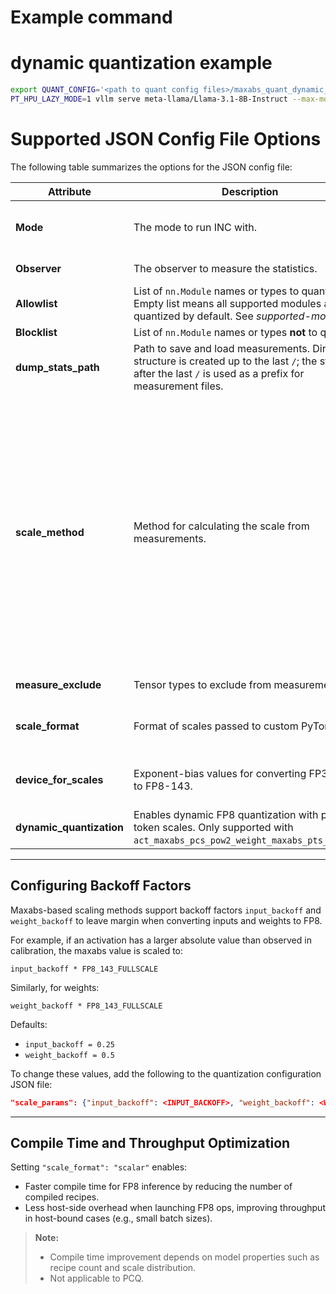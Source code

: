 # Example command
# dynamic quantization example
```bash
export QUANT_CONFIG='<path to quant config files>/maxabs_quant_dynamic_quantization.json'
PT_HPU_LAZY_MODE=1 vllm serve meta-llama/Llama-3.1-8B-Instruct --max-model-len 1024 --quantization inc
```

# Supported JSON Config File Options

The following table summarizes the options for the JSON config file:

| Attribute            | Description | Values |
|----------------------|-------------|--------|
| **Mode**             | The mode to run INC with. | - **MEASURE** – Measure statistics of all modules and emit the results to `dump_stats_path`.<br>- **QUANTIZE** *(default)* – Quantize and run the model according to the provided measurements. |
| **Observer**         | The observer to measure the statistics. | - **maxabs** *(default)*<br>- **save** – Saves all tensors to files. |
| **Allowlist**        | List of `nn.Module` names or types to quantize. Empty list means all supported modules are quantized by default. See *supported-modules*. | Default: empty list |
| **Blocklist**        | List of `nn.Module` names or types **not** to quantize. | Default: empty list |
| **dump_stats_path**  | Path to save and load measurements. Directory structure is created up to the last `/`; the string after the last `/` is used as a prefix for measurement files. | Default: `stats` |
| **scale_method**     | Method for calculating the scale from measurements. | - `unit_scale` *(default)* – Always use scale of 1.<br>- `maxabs_arbitrary` – Stretch/compress maxabs to full-scale of FP8.<br>- `maxabs_hw` – Stretch/compress maxabs to full-scale of FP8, then replace with HW-accelerated scale based on `device_for_scales`.<br>- `maxabs_pow2` – Same as above but rounded to power of 2.<br>- `maxabs_hw_opt_weight` – Weight scale chosen for minimal MSE among HW accelerated scales; activations use `maxabs_hw`.<br>- `act_maxabs_pow2_weights_pcs_opt_pow2` – Per-channel weights use `maxabs_hw_opt_weight`; activations use `maxabs_pow2`.<br>- `act_maxabs_hw_weights_pcs_maxabs_pow2` – Per-channel weights use `maxabs_pow2`; activations use `maxabs_hw`.<br>- `act_maxabs_pcs_pow2_weight_maxabs_pts_pow2_hw` – **Dynamic quant only**: per-tensor weights use `maxabs_hw`; activations use per-token `maxabs_pow2`. |
| **measure_exclude**  | Tensor types to exclude from measurement. | - `NONE` – Measure all tensors.<br>- `OUTPUT` *(default)* – Skip output tensors. |
| **scale_format**     | Format of scales passed to custom PyTorch ops. | - `const` – Scales passed as tensors.<br>- `scalar` *(default)* – Scales passed as scalar values for compile-time & throughput optimizations. |
| **device_for_scales**| Exponent-bias values for converting FP32/BF16 to FP8-143. | - `GAUDI3` – Expanded exponent-bias range (0–63).<br>- `GAUDI2` – 4 possible exponent biases (3, 7, 11, 15), default is 7. |
| **dynamic_quantization** | Enables dynamic FP8 quantization with per-token scales. Only supported with `act_maxabs_pcs_pow2_weight_maxabs_pts_pow2_hw`. | - `true` – Enable.<br>- `false` *(default)* – Disable. |

---

## Configuring Backoff Factors

Maxabs-based scaling methods support backoff factors `input_backoff` and `weight_backoff` to leave margin when converting inputs and weights to FP8.

For example, if an activation has a larger absolute value than observed in calibration, the maxabs value is scaled to:

```
input_backoff * FP8_143_FULLSCALE
```

Similarly, for weights:

```
weight_backoff * FP8_143_FULLSCALE
```

Defaults:
- `input_backoff = 0.25`
- `weight_backoff = 0.5`

To change these values, add the following to the quantization configuration JSON file:

```json
"scale_params": {"input_backoff": <INPUT_BACKOFF>, "weight_backoff": <WEIGHT_BACKOFF>}
```

---

## Compile Time and Throughput Optimization

Setting `"scale_format": "scalar"` enables:

- Faster compile time for FP8 inference by reducing the number of compiled recipes.
- Less host-side overhead when launching FP8 ops, improving throughput in host-bound cases (e.g., small batch sizes).

> **Note:**
> - Compile time improvement depends on model properties such as recipe count and scale distribution.
> - Not applicable to PCQ.
